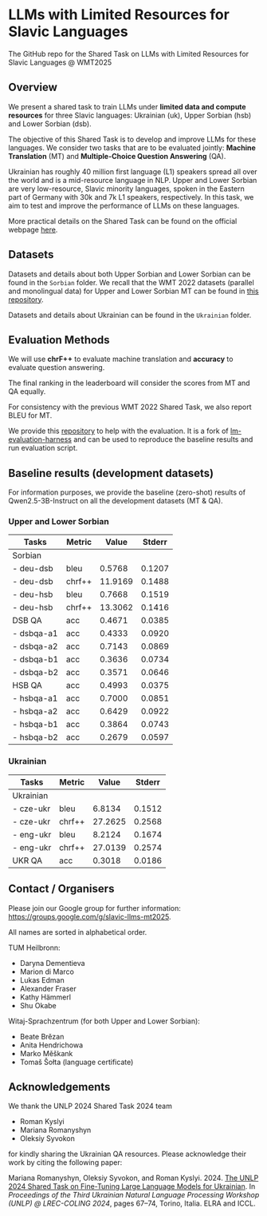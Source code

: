 # LLMs with Limited Resources for Slavic Languages

The GitHub repo for the Shared Task on LLMs with Limited Resources for Slavic Languages @ WMT2025 

## Overview
We present a shared task to train LLMs under **limited data and compute resources** for three Slavic languages: Ukrainian (uk), Upper Sorbian (hsb) and Lower Sorbian (dsb).

The objective of this Shared Task is to develop and improve LLMs for these languages. We consider two tasks that are to be evaluated jointly: **Machine Translation** (MT) and **Multiple-Choice Question Answering** (QA).


Ukrainian has roughly 40 million first language (L1) speakers spread all over the world and is a mid-resource language in NLP.
Upper and Lower Sorbian are very low-resource, Slavic minority languages, spoken in the Eastern part of Germany with 30k and 7k L1 speakers, respectively.
In this task, we aim to test and improve the performance of LLMs on these languages.

More practical details on the Shared Task can be found on the official webpage [here](https://www2.statmt.org/wmt25/limited-resources-slavic-llm.html).


## Datasets
Datasets and details about both Upper Sorbian and Lower Sorbian can be found in the `Sorbian` folder. We recall that the WMT 2022 datasets (parallel and monolingual data) for Upper and Lower Sorbian MT can be found in [this repository](https://github.com/mariondimarco/WMT22_UnsupVeryLowResMT_Data/).

Datasets and details about Ukrainian can be found in the `Ukrainian` folder. 


## Evaluation Methods

We will use **chrF++** to evaluate machine translation and **accuracy** to evaluate question answering.

The final ranking in the leaderboard will consider the scores from MT and QA equally.

For consistency with the previous WMT 2022 Shared Task, we also report BLEU for MT.

We provide this [repository](https://github.com/TUM-NLP/wmt25-lrsl-evaluation) to help with the evaluation. It is a fork of [lm-evaluation-harness](https://github.com/EleutherAI/lm-evaluation-harness) and can be used to reproduce the baseline results and run evaluation script.


## Baseline results (development datasets)
For information purposes, we provide the baseline (zero-shot) results of Qwen2.5-3B-Instruct on all the development datasets (MT & QA). 

### Upper and Lower Sorbian

| Tasks | Metric | Value | Stderr |
| - | - | - | - |
| Sorbian |   |   |   |
| - deu-dsb | bleu | 0.5768 | 0.1207 |
| - deu-dsb | chrf++ | 11.9169 | 0.1488 |
| - deu-hsb | bleu | 0.7668 | 0.1519 |
| - deu-hsb | chrf++ | 13.3062 | 0.1416 |
| DSB QA | acc | 0.4671 | 0.0385 |
| - dsbqa-a1 | acc | 0.4333 | 0.0920 |
| - dsbqa-a2 | acc | 0.7143 | 0.0869 |
| - dsbqa-b1 | acc | 0.3636 | 0.0734 |
| - dsbqa-b2 | acc | 0.3571 | 0.0646 |
| HSB QA | acc | 0.4993 | 0.0375 |
| - hsbqa-a1 | acc | 0.7000 | 0.0851 |
| - hsbqa-a2 | acc | 0.6429 | 0.0922 |
| - hsbqa-b1 | acc | 0.3864 | 0.0743 |
| - hsbqa-b2 | acc | 0.2679 | 0.0597 |

### Ukrainian

| Tasks | Metric | Value | Stderr |
| - | - | - | - |
| Ukrainian |   |   |   |
| - cze-ukr | bleu | 6.8134 | 0.1512 |
| - cze-ukr | chrf++ | 27.2625 | 0.2568 |
| - eng-ukr | bleu | 8.2124 | 0.1674 |
| - eng-ukr | chrf++ | 27.0139 | 0.2574 |
| UKR QA | acc | 0.3018 | 0.0186 |

## Contact / Organisers
Please join our Google group for further information: https://groups.google.com/g/slavic-llms-mt2025.

All names are sorted in alphabetical order. 

TUM Heilbronn:
- Daryna Dementieva
- Marion di Marco
- Lukas Edman
- Alexander Fraser
- Kathy Hämmerl
- Shu Okabe

Witaj-Sprachzentrum (for both Upper and Lower Sorbian):
- Beate Brězan 
- Anita Hendrichowa 
- Marko Měškank
- Tomaš Šołta (language certificate)

## Acknowledgements
We thank the UNLP 2024 Shared Task 2024 team
- Roman Kyslyi
- Mariana Romanyshyn
- Oleksiy Syvokon

for kindly sharing the Ukrainian QA resources. 
Please acknowledge their work by citing the following paper:

Mariana Romanyshyn, Oleksiy Syvokon, and Roman Kyslyi. 2024. [The UNLP 2024 Shared Task on Fine-Tuning Large Language Models for Ukrainian](https://aclanthology.org/2024.unlp-1.9/). In *Proceedings of the Third Ukrainian Natural Language Processing Workshop (UNLP) @ LREC-COLING 2024*, pages 67–74, Torino, Italia. ELRA and ICCL.
